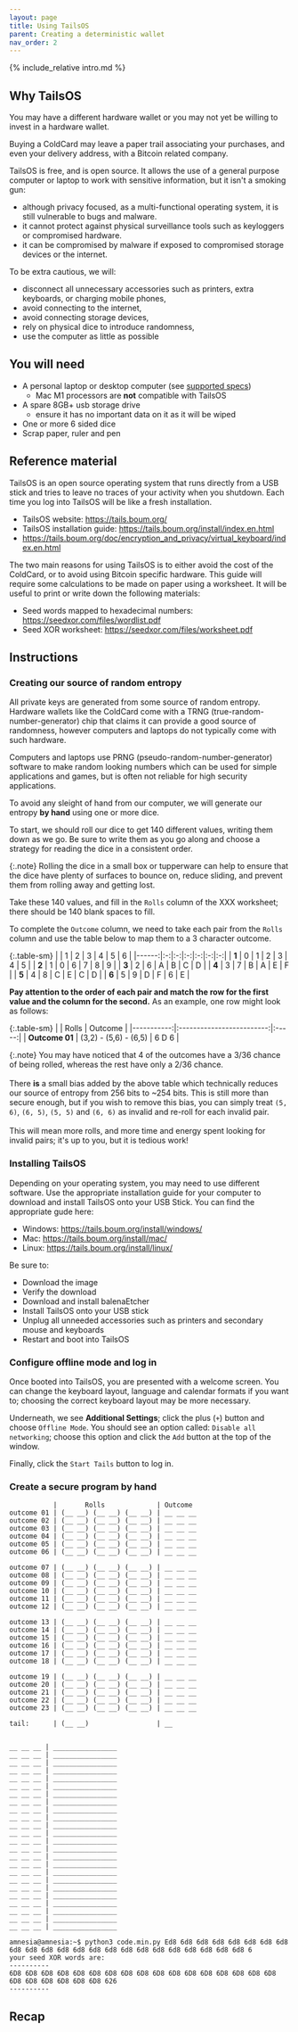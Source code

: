 ```yaml
---
layout: page
title: Using TailsOS
parent: Creating a deterministic wallet
nav_order: 2
---
```

{% include_relative intro.md %}

## Why TailsOS
You may have a different hardware wallet or you may not yet be willing to invest in a hardware wallet.

Buying a ColdCard may leave a paper trail associating your purchases, and even your delivery address, with a Bitcoin related company.

TailsOS is free, and is open source. It allows the use of a general purpose computer or laptop to work with sensitive information, but it isn't a smoking gun:

- although privacy focused, as a multi-functional operating system, it is still vulnerable to bugs and malware.
- it cannot protect against physical surveillance tools such as keyloggers or compromised hardware.
- it can be compromised by malware if exposed to compromised storage devices or the internet.

To be extra cautious, we will:
- disconnect all unnecessary accessories such as printers, extra keyboards, or charging mobile phones,
- avoid connecting to the internet, 
- avoid connecting storage devices,
- rely on physical dice to introduce randomness,
- use the computer as little as possible

## You will need
- A personal laptop or desktop computer (see [supported specs](https://tails.boum.org/doc/about/requirements/index.en.html))
  - Mac M1 processors are **not** compatible with TailsOS
- A spare 8GB+ usb storage drive 
  - ensure it has no important data on it as it will be wiped
- One or more 6 sided dice
- Scrap paper, ruler and pen

## Reference material
TailsOS is an open source operating system that runs directly from a USB stick and tries to leave no traces of your activity when you shutdown. Each time you log into TailsOS will be like a fresh installation.

- TailsOS website: <https://tails.boum.org/>
- TailsOS installation guide: <https://tails.boum.org/install/index.en.html>
- https://tails.boum.org/doc/encryption_and_privacy/virtual_keyboard/index.en.html

The two main reasons for using TailsOS is to either avoid the cost of the ColdCard, or to avoid using Bitcoin specific hardware. This guide will require some calculations to be made on paper using a worksheet. It will be useful to print or write down the following materials:

- Seed words mapped to hexadecimal numbers: <https://seedxor.com/files/wordlist.pdf>
- Seed XOR worksheet: <https://seedxor.com/files/worksheet.pdf>

## Instructions
### Creating our source of random entropy
All private keys are generated from some source of random entropy. Hardware wallets like the ColdCard come with a TRNG (true-random-number-generator) chip that claims it can provide a good source of randomness, however computers and laptops do not typically come with such hardware.

Computers and laptops use PRNG (pseudo-random-number-generator) software to make random looking numbers which can be used for simple applications and games, but is often not reliable for high security applications.

To avoid any sleight of hand from our computer, we will generate our entropy **by hand** using one or more dice.

To start, we should roll our dice to get 140 different values, writing them down as we go. Be sure to write them as you go along and choose a strategy for reading the dice in a consistent order. 

{:.note}
Rolling the dice in a small box or tupperware can help to ensure that the dice have plenty of surfaces to bounce on, reduce sliding, and prevent them from rolling away and getting lost.

Take these 140 values, and fill in the `Rolls` column of the XXX worksheet; there should be 140 blank spaces to fill.

To complete the `Outcome` column, we need to take each pair from the `Rolls` column and use the table below to map them to a 3 character outcome.

{:.table-sm}
|       | 1 | 2 | 3 | 4 | 5 | 6 |
|------:|:-:|:-:|:-:|:-:|:-:|:-:|
| **1** | 0 | 1 | 2 | 3 | 4 | 5 |
| **2** | 1 | 0 | 6 | 7 | 8 | 9 |
| **3** | 2 | 6 | A | B | C | D |
| **4** | 3 | 7 | B | A | E | F |
| **5** | 4 | 8 | C | E | C | D |
| **6** | 5 | 9 | D | F | 6 | E |


**Pay attention to the order of each pair and match the row for the first value and the column for the second.** As an example, one row might look as follows:

{:.table-sm}
|            | Rolls                  | Outcome |
|-----------:|:-------------------------:|:-----:|
| **Outcome 01** | (3,2) - (5,6) - (6,5) | 6 D 6 |

{:.note}
You may have noticed that 4 of the outcomes have a 3/36 chance of being rolled, whereas the rest have only a 2/36 chance.\
\
There **is** a small bias added by the above table which technically reduces our source of entropy from 256 bits to ~254 bits. This is still more than secure enough, but if you wish to remove this bias, you can simply treat `(5, 6)`, `(6, 5)`, `(5, 5)` and `(6, 6)` as invalid and re-roll for each invalid pair. \
\
This will mean more rolls, and more time and energy spent looking for invalid pairs; it's up to you, but it is tedious work!


### Installing TailsOS
Depending on your operating system, you may need to use different software. Use the appropriate installation guide for your computer to download and install TailsOS onto your USB Stick. You can find the appropriate gude here:

- Windows: <https://tails.boum.org/install/windows/>
- Mac: <https://tails.boum.org/install/mac/>
- Linux: <https://tails.boum.org/install/linux/>

Be sure to:

- Download the image
- Verify the download
- Download and install balenaEtcher
- Install TailsOS onto your USB stick
- Unplug all unneeded accessories such as printers and secondary mouse and keyboards
- Restart and boot into TailsOS

### Configure offline mode and log in
Once booted into TailsOS, you are presented with a welcome screen. You can change the keyboard layout, language and calendar formats if you want to; choosing the correct keyboard layout may be more necessary.

Underneath, we see **Additional Settings**; click the plus (`+`) button and choose `Offline Mode`. You should see an option called: `Disable all networking`; choose this option and click the `Add` button at the top of the window.

Finally, click the `Start Tails` button to log in.  

### Create a secure program by hand



```
           |       Rolls             | Outcome
outcome 01 | (__ __) (__ __) (__ __) | __ __ __
outcome 02 | (__ __) (__ __) (__ __) | __ __ __
outcome 03 | (__ __) (__ __) (__ __) | __ __ __
outcome 04 | (__ __) (__ __) (__ __) | __ __ __
outcome 05 | (__ __) (__ __) (__ __) | __ __ __
outcome 06 | (__ __) (__ __) (__ __) | __ __ __

outcome 07 | (__ __) (__ __) (__ __) | __ __ __
outcome 08 | (__ __) (__ __) (__ __) | __ __ __
outcome 09 | (__ __) (__ __) (__ __) | __ __ __
outcome 10 | (__ __) (__ __) (__ __) | __ __ __
outcome 11 | (__ __) (__ __) (__ __) | __ __ __
outcome 12 | (__ __) (__ __) (__ __) | __ __ __

outcome 13 | (__ __) (__ __) (__ __) | __ __ __
outcome 14 | (__ __) (__ __) (__ __) | __ __ __
outcome 15 | (__ __) (__ __) (__ __) | __ __ __
outcome 16 | (__ __) (__ __) (__ __) | __ __ __
outcome 17 | (__ __) (__ __) (__ __) | __ __ __
outcome 18 | (__ __) (__ __) (__ __) | __ __ __

outcome 19 | (__ __) (__ __) (__ __) | __ __ __
outcome 20 | (__ __) (__ __) (__ __) | __ __ __
outcome 21 | (__ __) (__ __) (__ __) | __ __ __
outcome 22 | (__ __) (__ __) (__ __) | __ __ __
outcome 23 | (__ __) (__ __) (__ __) | __ __ __

tail:      | (__ __)                 | __


__ __ __ | ________________
__ __ __ | ________________
__ __ __ | ________________
__ __ __ | ________________
__ __ __ | ________________
__ __ __ | ________________
__ __ __ | ________________
__ __ __ | ________________
__ __ __ | ________________
__ __ __ | ________________
__ __ __ | ________________
__ __ __ | ________________
__ __ __ | ________________
__ __ __ | ________________
__ __ __ | ________________
__ __ __ | ________________
__ __ __ | ________________
__ __ __ | ________________
__ __ __ | ________________
__ __ __ | ________________
__ __ __ | ________________
__ __ __ | ________________
__ __ __ | ________________
__ __ __ | ________________

```

```console
amnesia@amnesia:~$ python3 code.min.py Ed8 6d8 6d8 6d8 6d8 6d8 6d8 6d8 6d8 6d8 6d8 6d8 6d8 6d8 6d8 6d8 6d8 6d8 6d8 6d8 6d8 6d8 6d8 6
your seed XOR words are:
----------
6D8 6D8 6D8 6D8 6D8 6D8 6D8 6D8 6D8 6D8 6D8 6D8 6D8 6D8 6D8 6D8 6D8 6D8 6D8 6D8 6D8 6D8 6D8 626
----------
```

## Recap